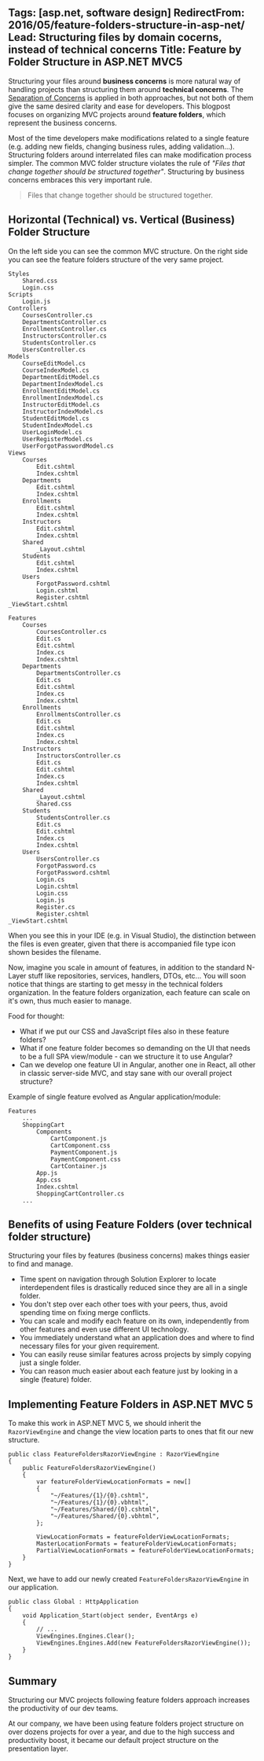 Tags: [asp.net, software design]
RedirectFrom: 2016/05/feature-folders-structure-in-asp-net/
Lead: Structuring files by domain cocerns, instead of technical concerns
Title: Feature by Folder Structure in ASP.NET MVC5
---

Structuring your files around **business concerns** is more natural way of handling projects than structuring them around **technical concerns**. The [Separation of Concerns](https://en.wikipedia.org/wiki/Separation_of_concerns) is applied in both approaches, but not both of them give the same desired clarity and ease for developers. This blogpost focuses on organizing MVC projects around **feature folders**, which represent the business concerns.<!--excerpt-->

Most of the time developers make modifications related to a single feature (e.g. adding new fields, changing business rules, adding validation...). Structuring folders around interrelated files can make modification process simpler. The common MVC folder structure violates the rule of *"Files that change together should be structured together"*. Structuring by business concerns embraces this very important rule.

> Files that change together should be structured together.


## Horizontal (Technical) vs. Vertical (Business) Folder Structure 

On the left side you can see the common MVC structure. On the right side you can see the feature folders structure of the very same project.

    Styles
        Shared.css
        Login.css
    Scripts
        Login.js
    Controllers
        CoursesController.cs
        DepartmentsController.cs
        EnrollmentsController.cs
        InstructorsController.cs
        StudentsController.cs
        UsersController.cs
    Models  
        CourseEditModel.cs
        CourseIndexModel.cs
        DepartmentEditModel.cs
        DepartmentIndexModel.cs
        EnrollmentEditModel.cs
        EnrollmentIndexModel.cs
        InstructorEditModel.cs
        InstructorIndexModel.cs
        StudentEditModel.cs
        StudentIndexModel.cs
        UserLoginModel.cs
        UserRegisterModel.cs
        UserForgotPasswordModel.cs
    Views
        Courses
            Edit.cshtml
            Index.cshtml
        Departments
            Edit.cshtml
            Index.cshtml
        Enrollments
            Edit.cshtml
            Index.cshtml
        Instructors
            Edit.cshtml
            Index.cshtml
        Shared
            _Layout.cshtml
        Students
            Edit.cshtml
            Index.cshtml
        Users
            ForgotPassword.cshtml
            Login.cshtml
            Register.cshtml
    _ViewStart.cshtml

<div style=""></div>

    Features
        Courses
            CoursesController.cs
            Edit.cs
            Edit.cshtml
            Index.cs
            Index.cshtml
        Departments
            DepartmentsController.cs
            Edit.cs
            Edit.cshtml
            Index.cs
            Index.cshtml
        Enrollments
            EnrollmentsController.cs
            Edit.cs
            Edit.cshtml
            Index.cs
            Index.cshtml
        Instructors
            InstructorsController.cs
            Edit.cs
            Edit.cshtml
            Index.cs
            Index.cshtml
        Shared
            _Layout.cshtml
            Shared.css
        Students
            StudentsController.cs
            Edit.cs
            Edit.cshtml
            Index.cs
            Index.cshtml
        Users
            UsersController.cs
            ForgotPassword.cs
            ForgotPassword.cshtml
            Login.cs
            Login.cshtml
            Login.css
            Login.js
            Register.cs
            Register.cshtml
    _ViewStart.cshtml


When you see this in your IDE (e.g. in Visual Studio), the distinction between the files is even greater, given that there is accompanied file type icon shown besides the filename.

Now, imagine you scale in amount of features, in addition to the standard N-Layer stuff like repositories, services, handlers, DTOs, etc... You will soon notice that things are starting to get messy in the technical folders organization. In the feature folders organization, each feature can scale on it's own, thus much easier to manage.

Food for thought:

- What if we put our CSS and JavaScript files also in these feature folders?
- What if one feature folder becomes so demanding on the UI that needs to be a full SPA view/module - can we structure it to use Angular?
- Can we develop one feature UI in Angular, another one in React, all other in classic server-side MVC, and stay sane with our overall project structure?

Example of single feature evolved as Angular application/module:


    Features
        ...
        ShoppingCart
            Components
                CartComponent.js
                CartComponent.css
                PaymentComponent.js
                PaymentComponent.css
                CartContainer.js
            App.js
            App.css
            Index.cshtml
            ShoppingCartController.cs
        ...


## Benefits of using Feature Folders (over technical folder structure)

Structuring your files by features (business concerns) makes things easier to find and manage. 

- Time spent on navigation through Solution Explorer to locate interdependent files is drastically reduced since they are all in a single folder.
- You don't step over each other toes with your peers, thus, avoid spending time on fixing merge conflicts. 
- You can scale and modify each feature on its own, independently from other features and even use different UI technology.
- You immediately understand what an application does and where to find necessary files for your given requirement.
- You can easily reuse similar features across projects by simply copying just a single folder. 
- You can reason much easier about each feature just by looking in a single (feature) folder.


## Implementing Feature Folders in ASP.NET MVC 5

To make this work in ASP.NET MVC 5, we should inherit the ``RazorViewEngine`` and change the view location parts to ones that fit our new structure.

    public class FeatureFoldersRazorViewEngine : RazorViewEngine
    {
        public FeatureFoldersRazorViewEngine()
        {
            var featureFolderViewLocationFormats = new[]
            {
                "~/Features/{1}/{0}.cshtml",
                "~/Features/{1}/{0}.vbhtml",
                "~/Features/Shared/{0}.cshtml",
                "~/Features/Shared/{0}.vbhtml",
            };

            ViewLocationFormats = featureFolderViewLocationFormats;
            MasterLocationFormats = featureFolderViewLocationFormats;
            PartialViewLocationFormats = featureFolderViewLocationFormats;
        }
    }

Next, we have to add our newly created ``FeatureFoldersRazorViewEngine`` in our application.

    public class Global : HttpApplication
    {
        void Application_Start(object sender, EventArgs e)
        {
            // ...
            ViewEngines.Engines.Clear();
            ViewEngines.Engines.Add(new FeatureFoldersRazorViewEngine());
        }
    }


## Summary

Structuring our MVC projects following feature folders approach increases the productivity of our dev teams.

At our company, we have been using feature folders project structure on over dozens projects for over a year, and due to the high success and productivity boost, it became our default project structure on the presentation layer. 